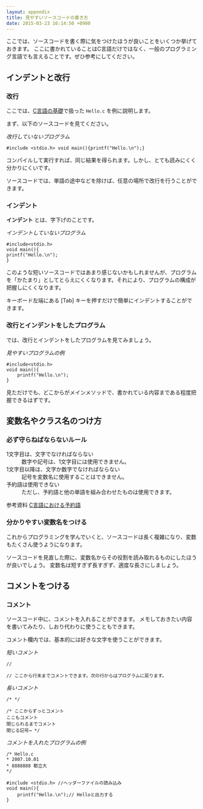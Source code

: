 ```yaml
---
layout: appendix
title: 見やすいソースコードの書き方
date: 2015-03-23 16:14:50 +0900
---
```


ここでは、ソースコードを書く際に気をつけたほうが良いことをいくつか挙げておきます。
ここに書かれていることはC言語だけではなく、一般のプログラミング言語でも言えることです。ぜひ参考にしてください。


インデントと改行
----------------

### 改行

ここでは、[C言語の基礎](../basic/01/)で扱った `Hello.c` を例に説明します。

まず、以下のソースコードを見てください。

*改行していないプログラム*


    #include <stdio.h> void main(){printf("Hello.\n");}

コンパイルして実行すれば、同じ結果を得られます。しかし、とても読みにくく分かりにくいです。

ソースコードでは、単語の途中などを除けば、任意の場所で改行を行うことができます。

### インデント

**インデント** とは、字下げのことです。

*インデントしていないプログラム*


    #include<stdio.h>
    void main(){
    printf("Hello.\n");
    }

このような短いソースコードではあまり感じないかもしれませんが、プログラムを「かたまり」としてとらえにくくなります。それにより、プログラムの構成が把握しにくくなります。

キーボード左端にある [Tab] キーを押すだけで簡単にインデントすることができます。

### 改行とインデントをしたプログラム

では、改行とインデントをしたプログラムを見てみましょう。

*見やすいプログラムの例*


    #include<stdio.h>
    void main(){
        printf("Hello.\n");
    }
見ただけでも、どこからがメインメソッドで、書かれている内容まである程度把握できるはずです。


変数名やクラス名のつけ方
------------------------

### 必ず守らねばならないルール

<dl>
<dt>1文字目は、文字でなければならない</t>
<dd>数字や記号は、1文字目には使用できません。</dd>
<dt>1文字目以降は、文字か数字でなければならない</dt>
<dd>記号を変数名に使用することはできません。</dd>
<dt>予約語は使用できない</dt>
<dd>ただし、予約語と他の単語を組み合わせたものは使用できます。</dd>

<span class="label label-info">参考資料</span> [C言語における予約語](../../appendix/keyword_c.html)

### 分かりやすい変数名をつける

これからプログラミングを学んでいくと、ソースコードは長く複雑になり、変数もたくさん使うようになります。

ソースコードを見直した際に、変数名からその役割を読み取れるものにしたほうが良いでしょう。
変数名は短すぎず長すぎず、適度な長さにしましょう。



コメントをつける
----------------

### コメント

ソースコード中に、コメントを入れることができます。
メモしておきたい内容を書いてみたり、しおり代わりに使うこともできます。

コメント欄内では、基本的には好きな文字を使うことができます。

*短いコメント*

    //

    // ここから行末までコメントできます。次の行からはプログラムに戻ります。


*長いコメント*


    /* */
    
    /* ここからずっとコメント
    ここもコメント
    閉じられるまでコメント
    閉じる記号→ */

*コメントを入れたプログラムの例*


    /* Hello.c
    * 2007.10.01
    * 8888888 都立大
    */
    
    #include <stdio.h> //ヘッダーファイルの読み込み
    void main(){
        printf("Hello.\n");// Helloと出力する
    }
